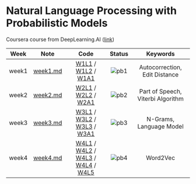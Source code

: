 # Natural Language Processing with Probabilistic Models

Coursera course from DeepLearning.AI ([link](https://www.coursera.org/learn/probabilistic-models-in-nlp))

<div align="center">

| **Week** |                                        **Note**                                         |                                                                                                                                                                                                                                                                                                                            **Code**                                                                                                                                                                                                                                                                                                                            |              **Status**              |           **Keywords**            |
| :------: | :-------------------------------------------------------------------------------------: | :------------------------------------------------------------------------------------------------------------------------------------------------------------------------------------------------------------------------------------------------------------------------------------------------------------------------------------------------------------------------------------------------------------------------------------------------------------------------------------------------------------------------------------------------------------------------------------------------------------------------------------------------------------: | :----------------------------------: | :-------------------------------: |
|  week1   | [week1.md](https://github.com/yixiaowang2001/NLP_Notes/blob/main/Course2/note/week1.md) |                                                                                                                                    [W1L1](https://github.com/yixiaowang2001/NLP_Notes/blob/main/Course2/code/lab/W1/C2_W1_lecture_nb_01_building_the_vocabulary_model.ipynb) / [W1L2](https://github.com/yixiaowang2001/NLP_Notes/blob/main/Course2/code/lab/W1/C2_W1_lecture_nb_02_candidates_from_edits.ipynb) / [W1A1](https://github.com/yixiaowang2001/NLP_Notes/blob/main/Course2/code/hw/W1/C2_W1_Assignment.ipynb)                                                                                                                                     | ![pb1](https://progress-bar.dev/100) |   Autocorrection, Edit Distance   |
|  week2   | [week2.md](https://github.com/yixiaowang2001/NLP_Notes/blob/main/Course2/note/week2.md) |                                                                                                                                                [W2L1](https://github.com/yixiaowang2001/NLP_Notes/blob/main/Course2/code/lab/W2/C2_W2_lecture_nb_1_strings_tags.ipynb) / [W2L2](https://github.com/yixiaowang2001/NLP_Notes/blob/main/Course2/code/lab/W2/C2_W2_lecture_nb_2_numpy.ipynb) / [W2A1](https://github.com/yixiaowang2001/NLP_Notes/blob/main/Course2/code/hw/W2/C2_W2_Assignment-checkpoint.ipynb)                                                                                                                                                 | ![pb2](https://progress-bar.dev/100) | Part of Speech, Viterbi Algorithm |
|  week3   | [week3.md](https://github.com/yixiaowang2001/NLP_Notes/blob/main/Course2/note/week3.md) |                                                                             [W3L1](https://github.com/yixiaowang2001/NLP_Notes/blob/main/Course2/code/lab/W3/C2_W3_lecture_nb_01_corpus_preprocessing.ipynb) / [W3L2](https://github.com/yixiaowang2001/NLP_Notes/blob/main/Course2/code/lab/W3/C2_W3_lecture_nb_02_building_the_language_model.ipynb) / [W3L3](https://github.com/yixiaowang2001/NLP_Notes/blob/main/Course2/code/lab/W3/C2_W3_lecture_nb_03_oov.ipynb) / [W3A1](https://github.com/yixiaowang2001/NLP_Notes/blob/main/Course2/code/hw/W3/C2_W3_Assignment.ipynb)                                                                             | ![pb3](https://progress-bar.dev/100) |      N-Grams, Language Model      |
|  week4   | [week4.md](https://github.com/yixiaowang2001/NLP_Notes/blob/main/Course2/note/week4.md) | [W4L1](https://github.com/yixiaowang2001/NLP_Notes/blob/main/Course2/code/lab/W4/C2_W4_lecture_nb_1_data_prep.ipynb) / [W4L2](https://github.com/yixiaowang2001/NLP_Notes/blob/main/Course2/code/lab/W4/C2_W4_lecture_nb_2_intro_to_CBOW.ipynb) / [W4L3](https://github.com/yixiaowang2001/NLP_Notes/blob/main/Course2/code/lab/W4/C2_W4_lecture_nb_3_training_the_CBOW.ipynb) / [W4L4](https://github.com/yixiaowang2001/NLP_Notes/blob/main/Course2/code/lab/W4/C2_W4_lecture_nb_4_word_embeddings_hands_on.ipynb) / [W4L5](https://github.com/yixiaowang2001/NLP_Notes/blob/main/Course2/code/lab/W4/C2_W4_lecture_nb_5_word_embeddings_step_by_step.ipynb) |  ![pb4](https://progress-bar.dev/0)  |             Word2Vec              |

</div>

